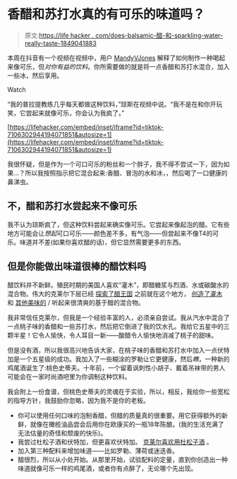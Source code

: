 # 香醋和苏打水真的有可乐的味道吗？

> 原文:[https://life hacker . com/does-balsamic-醋-和-sparkling-water-really-taste-1849041883](https://lifehacker.com/does-balsamic-vinegar-and-sparkling-water-really-taste-1849041883)

本周在抖音有一个视频在视频中，用户 [MandyVJones](https://www.tiktok.com/@mandyvjones) 解释了如何制作一种喝起来像可乐，但*对你有益的饮料*。你所需要做的就是将一点香醋和苏打水混合，加入一些冰，然后享用。

Watch

“我的普拉提教练几乎每天都做这种饮料，”琼斯在视频中说。“我不是在和你开玩笑，它尝起来就像可乐，你会认为我疯了。”

 [https://lifehacker.com/embed/inset/iframe?id=tiktok-7106302944194071851&autosize=1](https://lifehacker.com/embed/inset/iframe?id=tiktok-7106302944194071851&autosize=1) 

我很怀疑，但是作为一个可口可乐的粉丝和一个胖子，我不得不尝试一下，因为如果...？所以我按照指示把它混合起来:香醋、冒泡的水和冰，，然后喝了一口健康的鼻涕虫。

## 不，醋和苏打水尝起来不像可乐

我不认为琼斯疯了，但这种饮料尝起来确实像可乐。它尝起来像起泡的醋。它有些地方可能会让*想起*可口可乐——颜色差不多，有气泡——但尝起来不像T4的可乐。味道并不差(如果你喜欢醋的话)，但它显然需要更多的东西。

## 但是你能做出味道很棒的醋饮料吗

醋饮料并不新鲜。殖民时期的美国人喜欢“灌木”，即醋糖浆与烈酒、水或碳酸水的混合物。伟大的克莱尔下层已经 [探索了醋王国](https://lifehacker.com/you-should-add-vinegar-to-your-cocktails-1823772944) 之前就在这个地方， [创造了灌木](https://lifehacker.com/make-delicious-sweet-and-sour-shrubs-using-this-easy-ra-1724576518) 和 [其他美味的](https://lifehacker.com/how-to-drink-your-way-through-your-summer-berry-haul-1837247326) / 听起来很清爽的基于醋的混合物。

我非常信任克莱尔，但我是一个经验丰富的人，必须亲自尝试。我从汽水中混合了一点桃子味的香醋和一些苏打水，然后把它倒进了我的饮水孔。我给它五星中的三颗半星！它令人愉快，令人耳目一新——酸醋令人愉快地消减了桃子的甜味。

但是没有酒，所以我很高兴地告诉大家，在桃子味的香醋和苏打水中加入一点伏特加是一个五星级的成功。我加入了一些糊涂的罗勒让它更健康，然后*瞧*，一种新的鸡尾酒诞生了:桃色史蒂夫。十年前，一个留着讽刺性小胡子、戴着吊袜带的男人可能会在一家时尚酒吧里为你调制这种饮料。

我会附上一份食谱，但桃色史蒂夫的灵魂在于实验，所以，相反，我给你一些宽松的指导方针，我鼓励你忽略，因为我不是你的老板。

*   你可以使用任何口味的泡制香醋，但醋的质量真的很重要。用它获得额外的新鲜，就像在橄榄油品尝会后用你在欧康买的一瓶18年陈酿。(我的生活充满了无法估量的奇怪和颓废的快乐)。
*   我尝过杜松子酒和伏特加，但更喜欢伏特加。 [克莱尔喜欢用杜松子酒](https://lifehacker.com/cling-to-that-summer-feeling-with-a-shrub-spritz-1845173824) 。
*   加入第三种配料来增加味道——比如罗勒、薄荷或迷迭香。
*   醋很烈，所以从小处开始。从那里开始，试验配料的定量，直到你创造出一种味道就像可乐一样的鸡尾酒，或者你有点醉了，无论哪个先出现。